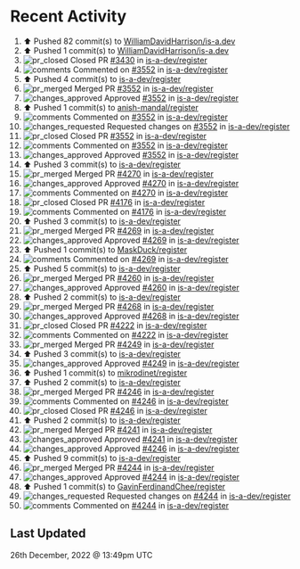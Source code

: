 # Recent Activity

<!--RECENT_ACTIVITY:start-->
1. ⬆️ Pushed 82 commit(s) to [WilliamDavidHarrison/is-a.dev](https://github.com/WilliamDavidHarrison/is-a.dev)
2. ⬆️ Pushed 1 commit(s) to [WilliamDavidHarrison/is-a.dev](https://github.com/WilliamDavidHarrison/is-a.dev)
3. ![pr_closed](https://cdn.jsdelivr.net/gh/Readme-Workflows/Readme-Icons@main/icons/octicons/PullRequestClosed.svg) Closed PR [#3430](https://github.com/is-a-dev/register/pull/3430) in [is-a-dev/register](https://github.com/is-a-dev/register)
4. ![comments](https://cdn.jsdelivr.net/gh/Readme-Workflows/Readme-Icons@main/icons/octicons/Comment.svg) Commented on [#3552](https://github.com/is-a-dev/register/pull/3552#issuecomment-1365167414) in [is-a-dev/register](https://github.com/is-a-dev/register)
5. ⬆️ Pushed 4 commit(s) to [is-a-dev/register](https://github.com/is-a-dev/register)
6. ![pr_merged](https://cdn.jsdelivr.net/gh/Readme-Workflows/Readme-Icons@main/icons/octicons/PullRequestMerged.svg) Merged PR [#3552](https://github.com/is-a-dev/register/pull/3552) in [is-a-dev/register](https://github.com/is-a-dev/register)
7. ![changes_approved](https://cdn.jsdelivr.net/gh/Readme-Workflows/Readme-Icons@main/icons/octicons/ApprovedChanges.svg) Approved [#3552](https://github.com/is-a-dev/register/pull/3552#pullrequestreview-1230091966) in [is-a-dev/register](https://github.com/is-a-dev/register)
8. ⬆️ Pushed 1 commit(s) to [anish-mandal/register](https://github.com/anish-mandal/register)
9. ![comments](https://cdn.jsdelivr.net/gh/Readme-Workflows/Readme-Icons@main/icons/octicons/Comment.svg) Commented on [#3552](https://github.com/is-a-dev/register/pull/3552#discussion_r1057237464) in [is-a-dev/register](https://github.com/is-a-dev/register)
10. ![changes_requested](https://cdn.jsdelivr.net/gh/Readme-Workflows/Readme-Icons@main/icons/octicons/RequestedChanges.svg) Requested changes on [#3552](https://github.com/is-a-dev/register/pull/3552#pullrequestreview-1230091734) in [is-a-dev/register](https://github.com/is-a-dev/register)
11. ![pr_closed](https://cdn.jsdelivr.net/gh/Readme-Workflows/Readme-Icons@main/icons/octicons/PullRequestClosed.svg) Closed PR [#3552](https://github.com/is-a-dev/register/pull/3552) in [is-a-dev/register](https://github.com/is-a-dev/register)
12. ![comments](https://cdn.jsdelivr.net/gh/Readme-Workflows/Readme-Icons@main/icons/octicons/Comment.svg) Commented on [#3552](https://github.com/is-a-dev/register/pull/3552#issuecomment-1365162243) in [is-a-dev/register](https://github.com/is-a-dev/register)
13. ![changes_approved](https://cdn.jsdelivr.net/gh/Readme-Workflows/Readme-Icons@main/icons/octicons/ApprovedChanges.svg) Approved [#3552](https://github.com/is-a-dev/register/pull/3552#pullrequestreview-1230090769) in [is-a-dev/register](https://github.com/is-a-dev/register)
14. ⬆️ Pushed 3 commit(s) to [is-a-dev/register](https://github.com/is-a-dev/register)
15. ![pr_merged](https://cdn.jsdelivr.net/gh/Readme-Workflows/Readme-Icons@main/icons/octicons/PullRequestMerged.svg) Merged PR [#4270](https://github.com/is-a-dev/register/pull/4270) in [is-a-dev/register](https://github.com/is-a-dev/register)
16. ![changes_approved](https://cdn.jsdelivr.net/gh/Readme-Workflows/Readme-Icons@main/icons/octicons/ApprovedChanges.svg) Approved [#4270](https://github.com/is-a-dev/register/pull/4270#pullrequestreview-1230089716) in [is-a-dev/register](https://github.com/is-a-dev/register)
17. ![comments](https://cdn.jsdelivr.net/gh/Readme-Workflows/Readme-Icons@main/icons/octicons/Comment.svg) Commented on [#4270](https://github.com/is-a-dev/register/pull/4270#discussion_r1057235737) in [is-a-dev/register](https://github.com/is-a-dev/register)
18. ![pr_closed](https://cdn.jsdelivr.net/gh/Readme-Workflows/Readme-Icons@main/icons/octicons/PullRequestClosed.svg) Closed PR [#4176](https://github.com/is-a-dev/register/pull/4176) in [is-a-dev/register](https://github.com/is-a-dev/register)
19. ![comments](https://cdn.jsdelivr.net/gh/Readme-Workflows/Readme-Icons@main/icons/octicons/Comment.svg) Commented on [#4176](https://github.com/is-a-dev/register/pull/4176#issuecomment-1365158562) in [is-a-dev/register](https://github.com/is-a-dev/register)
20. ⬆️ Pushed 3 commit(s) to [is-a-dev/register](https://github.com/is-a-dev/register)
21. ![pr_merged](https://cdn.jsdelivr.net/gh/Readme-Workflows/Readme-Icons@main/icons/octicons/PullRequestMerged.svg) Merged PR [#4269](https://github.com/is-a-dev/register/pull/4269) in [is-a-dev/register](https://github.com/is-a-dev/register)
22. ![changes_approved](https://cdn.jsdelivr.net/gh/Readme-Workflows/Readme-Icons@main/icons/octicons/ApprovedChanges.svg) Approved [#4269](https://github.com/is-a-dev/register/pull/4269#pullrequestreview-1230087602) in [is-a-dev/register](https://github.com/is-a-dev/register)
23. ⬆️ Pushed 1 commit(s) to [MaskDuck/register](https://github.com/MaskDuck/register)
24. ![comments](https://cdn.jsdelivr.net/gh/Readme-Workflows/Readme-Icons@main/icons/octicons/Comment.svg) Commented on [#4269](https://github.com/is-a-dev/register/pull/4269#discussion_r1057234085) in [is-a-dev/register](https://github.com/is-a-dev/register)
25. ⬆️ Pushed 5 commit(s) to [is-a-dev/register](https://github.com/is-a-dev/register)
26. ![pr_merged](https://cdn.jsdelivr.net/gh/Readme-Workflows/Readme-Icons@main/icons/octicons/PullRequestMerged.svg) Merged PR [#4260](https://github.com/is-a-dev/register/pull/4260) in [is-a-dev/register](https://github.com/is-a-dev/register)
27. ![changes_approved](https://cdn.jsdelivr.net/gh/Readme-Workflows/Readme-Icons@main/icons/octicons/ApprovedChanges.svg) Approved [#4260](https://github.com/is-a-dev/register/pull/4260#pullrequestreview-1230086365) in [is-a-dev/register](https://github.com/is-a-dev/register)
28. ⬆️ Pushed 2 commit(s) to [is-a-dev/register](https://github.com/is-a-dev/register)
29. ![pr_merged](https://cdn.jsdelivr.net/gh/Readme-Workflows/Readme-Icons@main/icons/octicons/PullRequestMerged.svg) Merged PR [#4268](https://github.com/is-a-dev/register/pull/4268) in [is-a-dev/register](https://github.com/is-a-dev/register)
30. ![changes_approved](https://cdn.jsdelivr.net/gh/Readme-Workflows/Readme-Icons@main/icons/octicons/ApprovedChanges.svg) Approved [#4268](https://github.com/is-a-dev/register/pull/4268#pullrequestreview-1230085788) in [is-a-dev/register](https://github.com/is-a-dev/register)
31. ![pr_closed](https://cdn.jsdelivr.net/gh/Readme-Workflows/Readme-Icons@main/icons/octicons/PullRequestClosed.svg) Closed PR [#4222](https://github.com/is-a-dev/register/pull/4222) in [is-a-dev/register](https://github.com/is-a-dev/register)
32. ![comments](https://cdn.jsdelivr.net/gh/Readme-Workflows/Readme-Icons@main/icons/octicons/Comment.svg) Commented on [#4222](https://github.com/is-a-dev/register/pull/4222#issuecomment-1365154041) in [is-a-dev/register](https://github.com/is-a-dev/register)
33. ![pr_merged](https://cdn.jsdelivr.net/gh/Readme-Workflows/Readme-Icons@main/icons/octicons/PullRequestMerged.svg) Merged PR [#4249](https://github.com/is-a-dev/register/pull/4249) in [is-a-dev/register](https://github.com/is-a-dev/register)
34. ⬆️ Pushed 3 commit(s) to [is-a-dev/register](https://github.com/is-a-dev/register)
35. ![changes_approved](https://cdn.jsdelivr.net/gh/Readme-Workflows/Readme-Icons@main/icons/octicons/ApprovedChanges.svg) Approved [#4249](https://github.com/is-a-dev/register/pull/4249#pullrequestreview-1230084314) in [is-a-dev/register](https://github.com/is-a-dev/register)
36. ⬆️ Pushed 1 commit(s) to [mikrodinet/register](https://github.com/mikrodinet/register)
37. ⬆️ Pushed 2 commit(s) to [is-a-dev/register](https://github.com/is-a-dev/register)
38. ![pr_merged](https://cdn.jsdelivr.net/gh/Readme-Workflows/Readme-Icons@main/icons/octicons/PullRequestMerged.svg) Merged PR [#4246](https://github.com/is-a-dev/register/pull/4246) in [is-a-dev/register](https://github.com/is-a-dev/register)
39. ![comments](https://cdn.jsdelivr.net/gh/Readme-Workflows/Readme-Icons@main/icons/octicons/Comment.svg) Commented on [#4246](https://github.com/is-a-dev/register/pull/4246#issuecomment-1365151508) in [is-a-dev/register](https://github.com/is-a-dev/register)
40. ![pr_closed](https://cdn.jsdelivr.net/gh/Readme-Workflows/Readme-Icons@main/icons/octicons/PullRequestClosed.svg) Closed PR [#4246](https://github.com/is-a-dev/register/pull/4246) in [is-a-dev/register](https://github.com/is-a-dev/register)
41. ⬆️ Pushed 2 commit(s) to [is-a-dev/register](https://github.com/is-a-dev/register)
42. ![pr_merged](https://cdn.jsdelivr.net/gh/Readme-Workflows/Readme-Icons@main/icons/octicons/PullRequestMerged.svg) Merged PR [#4241](https://github.com/is-a-dev/register/pull/4241) in [is-a-dev/register](https://github.com/is-a-dev/register)
43. ![changes_approved](https://cdn.jsdelivr.net/gh/Readme-Workflows/Readme-Icons@main/icons/octicons/ApprovedChanges.svg) Approved [#4241](https://github.com/is-a-dev/register/pull/4241#pullrequestreview-1230083328) in [is-a-dev/register](https://github.com/is-a-dev/register)
44. ![changes_approved](https://cdn.jsdelivr.net/gh/Readme-Workflows/Readme-Icons@main/icons/octicons/ApprovedChanges.svg) Approved [#4246](https://github.com/is-a-dev/register/pull/4246#pullrequestreview-1230082367) in [is-a-dev/register](https://github.com/is-a-dev/register)
45. ⬆️ Pushed 9 commit(s) to [is-a-dev/register](https://github.com/is-a-dev/register)
46. ![pr_merged](https://cdn.jsdelivr.net/gh/Readme-Workflows/Readme-Icons@main/icons/octicons/PullRequestMerged.svg) Merged PR [#4244](https://github.com/is-a-dev/register/pull/4244) in [is-a-dev/register](https://github.com/is-a-dev/register)
47. ![changes_approved](https://cdn.jsdelivr.net/gh/Readme-Workflows/Readme-Icons@main/icons/octicons/ApprovedChanges.svg) Approved [#4244](https://github.com/is-a-dev/register/pull/4244#pullrequestreview-1230081836) in [is-a-dev/register](https://github.com/is-a-dev/register)
48. ⬆️ Pushed 1 commit(s) to [GavinFerdinandChee/register](https://github.com/GavinFerdinandChee/register)
49. ![changes_requested](https://cdn.jsdelivr.net/gh/Readme-Workflows/Readme-Icons@main/icons/octicons/RequestedChanges.svg) Requested changes on [#4244](https://github.com/is-a-dev/register/pull/4244#pullrequestreview-1230081530) in [is-a-dev/register](https://github.com/is-a-dev/register)
50. ![comments](https://cdn.jsdelivr.net/gh/Readme-Workflows/Readme-Icons@main/icons/octicons/Comment.svg) Commented on [#4244](https://github.com/is-a-dev/register/pull/4244#discussion_r1057230351) in [is-a-dev/register](https://github.com/is-a-dev/register)
<!--RECENT_ACTIVITY:end-->

## Last Updated
<!--RECENT_ACTIVITY:last_update-->
26th December, 2022 @ 13:49pm UTC
<!--RECENT_ACTIVITY:last_update_end-->
